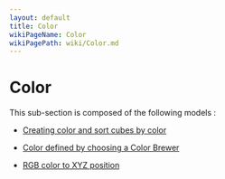 ```yaml
---
layout: default
title: Color
wikiPageName: Color
wikiPagePath: wiki/Color.md
---
```

# Color

This sub-section is composed of the following models :

* [Creating color and sort cubes by color](references#ColorBubbleSort3D)

* [Color defined by choosing a Color Brewer](references#ColorColorBrewer)

* [RGB color to XYZ position](references#ColorRGBtoXYZ)

